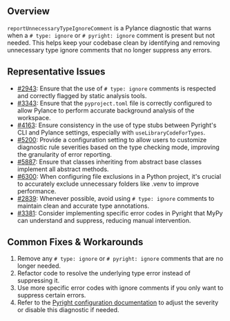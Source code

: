 ## Overview

`reportUnnecessaryTypeIgnoreComment` is a Pylance diagnostic that warns when a `# type: ignore` or `# pyright: ignore` comment is present but not needed. This helps keep your codebase clean by identifying and removing unnecessary type ignore comments that no longer suppress any errors.

## Representative Issues

-   [#2943](https://github.com/microsoft/pylance-release/issues/2943): Ensure that the use of `# type: ignore` comments is respected and correctly flagged by static analysis tools.
-   [#3343](https://github.com/microsoft/pylance-release/issues/3343): Ensure that the `pyproject.toml` file is correctly configured to allow Pylance to perform accurate background analysis of the workspace.
-   [#4163](https://github.com/microsoft/pylance-release/issues/4163): Ensure consistency in the use of type stubs between Pyright's CLI and Pylance settings, especially with `useLibraryCodeForTypes`.
-   [#5200](https://github.com/microsoft/pylance-release/issues/5200): Provide a configuration setting to allow users to customize diagnostic rule severities based on the type checking mode, improving the granularity of error reporting.
-   [#5887](https://github.com/microsoft/pylance-release/issues/5887): Ensure that classes inheriting from abstract base classes implement all abstract methods.
-   [#6300](https://github.com/microsoft/pylance-release/issues/6300): When configuring file exclusions in a Python project, it's crucial to accurately exclude unnecessary folders like .venv to improve performance.
-   [#2839](https://github.com/microsoft/pyright/issues/2839): Whenever possible, avoid using `# type: ignore` comments to maintain clean and accurate type annotations.
-   [#3381](https://github.com/microsoft/pyright/issues/3381): Consider implementing specific error codes in Pyright that MyPy can understand and suppress, reducing manual intervention.

## Common Fixes & Workarounds

1. Remove any `# type: ignore` or `# pyright: ignore` comments that are no longer needed.
2. Refactor code to resolve the underlying type error instead of suppressing it.
3. Use more specific error codes with ignore comments if you only want to suppress certain errors.
4. Refer to the [Pyright configuration documentation](https://github.com/microsoft/pyright/blob/main/docs/configuration.md#reportUnnecessaryTypeIgnoreComment) to adjust the severity or disable this diagnostic if needed.

